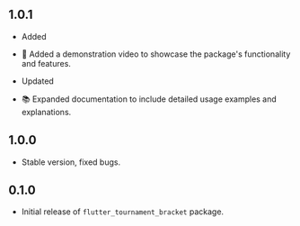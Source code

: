 ## 1.0.1

* Added
- 🎥 Added a demonstration video to showcase the package's functionality and features.
* Updated
- 📚 Expanded documentation to include detailed usage examples and explanations.

## 1.0.0

* Stable version, fixed bugs.

## 0.1.0

* Initial release of `flutter_tournament_bracket` package.


